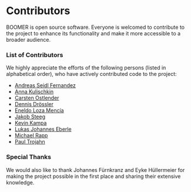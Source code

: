 # Contributors

BOOMER is open source software. Everyone is welcomed to contribute to the project to enhance its functionality and make it more accessible to a broader audience.

### List of Contributors

We highly appreciate the efforts of the following persons (listed in alphabetical order), who have actively contributed code to the project:

* [Andreas Seidl Fernandez](https://github.com/AndreasSeidl)
* [Anna Kulischkin](https://github.com/Anna-inf)
* [Carsten Ostlender](https://github.com/CarstenOstlender)
* [Dennis Drössler](https://github.com/ddroessler)
* [Eneldo Loza Mencía](https://github.com/keelm)
* [Jakob Steeg](https://github.com/JayJayJay1)
* [Kevin Kampa](https://github.com/bapfelbaum)
* [Lukas Johannes Eberle](https://github.com/LukasEberle)
* [Michael Rapp](https://github.com/michael-rapp)
* [Paul Trojahn](https://github.com/ptrojahn)

### Special Thanks

We would also like to thank Johannes Fürnkranz and Eyke Hüllermeier for making the project possible in the first place and sharing their extensive knowledge. 
